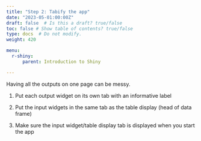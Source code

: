 ```yaml
---
title: "Step 2: Tabify the app"
date: "2023-05-01:00:00Z"
draft: false  # Is this a draft? true/false
toc: false # Show table of contents? true/false
type: docs  # Do not modify.
weight: 420

menu:
  r-shiny:
      parent: Introduction to Shiny

---
```


Having all the outputs on one page can be messy.

1. Put each output widget on its own tab with an informative label

2. Put the input widgets in the same tab as the table display (head of data frame)

3. Make sure the input widget/table display tab is displayed when you start the app
